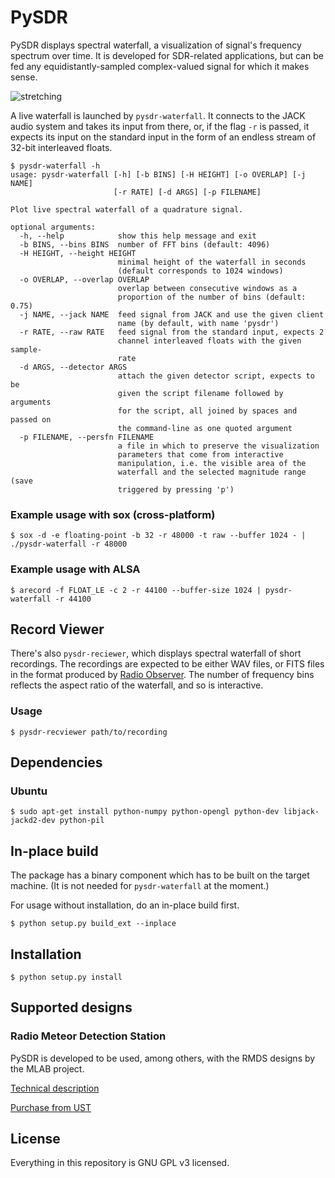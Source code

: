 # PySDR

PySDR displays spectral waterfall, a visualization of signal's frequency spectrum over time. It is developed for SDR-related applications, but can be fed any equidistantly-sampled complex-valued signal for which it makes sense.

![stretching](https://cloud.githubusercontent.com/assets/382160/24999343/6fe18d4e-203d-11e7-9c5e-1949dc2f508b.gif)

A live waterfall is launched by `pysdr-waterfall`. It connects to the JACK audio system and takes its input from there, or, if the flag `-r` is passed, it expects its input on the standard input in the form of an endless stream of 32-bit interleaved floats.

	$ pysdr-waterfall -h
	usage: pysdr-waterfall [-h] [-b BINS] [-H HEIGHT] [-o OVERLAP] [-j NAME]
	                       [-r RATE] [-d ARGS] [-p FILENAME]
	
	Plot live spectral waterfall of a quadrature signal.
	
	optional arguments:
	  -h, --help            show this help message and exit
	  -b BINS, --bins BINS  number of FFT bins (default: 4096)
	  -H HEIGHT, --height HEIGHT
	                        minimal height of the waterfall in seconds
	                        (default corresponds to 1024 windows)
	  -o OVERLAP, --overlap OVERLAP
	                        overlap between consecutive windows as a
	                        proportion of the number of bins (default: 0.75)
	  -j NAME, --jack NAME  feed signal from JACK and use the given client
	                        name (by default, with name 'pysdr')
	  -r RATE, --raw RATE   feed signal from the standard input, expects 2
	                        channel interleaved floats with the given sample-
	                        rate
	  -d ARGS, --detector ARGS
	                        attach the given detector script, expects to be
	                        given the script filename followed by arguments
	                        for the script, all joined by spaces and passed on
	                        the command-line as one quoted argument
	  -p FILENAME, --persfn FILENAME
	                        a file in which to preserve the visualization
	                        parameters that come from interactive
	                        manipulation, i.e. the visible area of the
	                        waterfall and the selected magnitude range (save
	                        triggered by pressing 'p')


### Example usage with sox (cross-platform)

	$ sox -d -e floating-point -b 32 -r 48000 -t raw --buffer 1024 - | ./pysdr-waterfall -r 48000

### Example usage with ALSA

	$ arecord -f FLOAT_LE -c 2 -r 44100 --buffer-size 1024 | pysdr-waterfall -r 44100

## Record Viewer

There's also `pysdr-reciewer`, which displays spectral waterfall of short recordings. The recordings are expected to be either WAV files, or FITS files in the format produced by [Radio Observer](https://github.com/MLAB-project/radio-observer). The number of frequency bins reflects the aspect ratio of the waterfall, and so is interactive.

### Usage

	$ pysdr-recviewer path/to/recording

## Dependencies

### Ubuntu

    $ sudo apt-get install python-numpy python-opengl python-dev libjack-jackd2-dev python-pil

## In-place build

The package has a binary component which has to be built on the target machine. (It is not needed for `pysdr-waterfall` at the moment.)

For usage without installation, do an in-place build first.

	$ python setup.py build_ext --inplace

## Installation

	$ python setup.py install

## Supported designs

### Radio Meteor Detection Station

PySDR is developed to be used, among others, with the RMDS designs by the MLAB project.

[Technical description](http://wiki.mlab.cz/doku.php?id=en:rmds)

[Purchase from UST](https://www.tindie.com/products/ust/radio-meteor-detection-station-rmds/)

## License

Everything in this repository is GNU GPL v3 licensed.

